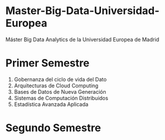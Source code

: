 # Master-Big-Data-Universidad-Europea
Máster Big Data Analytics de la Universidad Europea de Madrid


# Primer Semestre

1. Gobernanza del ciclo de vida del Dato
2. Arquitecturas de Cloud Computing
3. Bases de Datos de Nueva Generación 
4. Sistemas de Computación Distribuidos
5. Estadística Avanzada Aplicada


# Segundo Semestre
